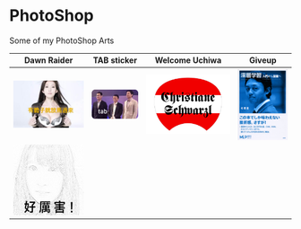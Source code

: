 # PhotoShop
Some of my PhotoShop Arts


|Dawn Raider|TAB sticker|Welcome Uchiwa|Giveup|
|-----------|-----------|--------------|------|
|![lin photo][lin]|![TAB sticker][TAB]|![uchiwa front][front]|![GiveUp cover][GiveUp]|
|![HH cover][HH]||||

[lin]:https://github.com/hanzg2014/PhotoShop/blob/master/DawnRaider/parody2.JPG
[TAB]:https://github.com/hanzg2014/PhotoShop/blob/master/TAB/tab_1.png
[front]:https://github.com/hanzg2014/PhotoShop/blob/master/WelcomeUchiwa/Front.png
[GiveUp]:https://github.com/hanzg2014/PhotoShop/blob/master/GiveUp/giveup.png
[HH]:https://github.com/hanzg2014/PhotoShop/blob/master/HolyHigh/HolyHigh_2_4.png
